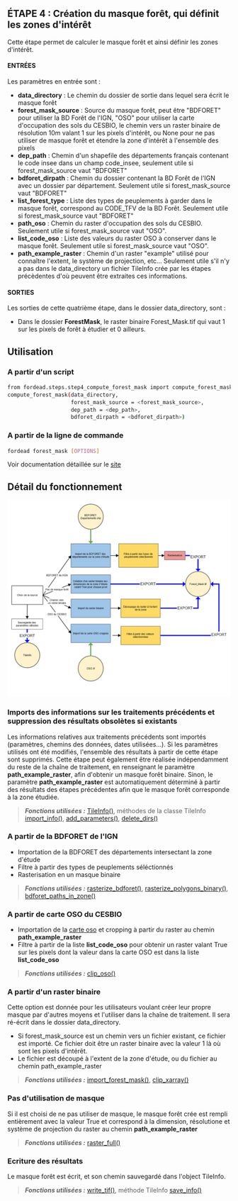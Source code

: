 ## ÉTAPE 4 : Création du masque forêt, qui définit les zones d'intérêt
Cette étape permet de calculer le masque forêt et ainsi définir les zones d'intérêt.

#### ENTRÉES
Les paramètres en entrée sont :
- **data_directory** : Le chemin du dossier de sortie dans lequel sera écrit le masque forêt
- **forest_mask_source** : Source du masque forêt, peut être "BDFORET" pour utiliser la BD Forêt de l'IGN,  "OSO" pour utiliser la carte d'occupation des sols du CESBIO, le chemin vers un raster binaire de résolution 10m valant 1 sur les pixels d'intérêt, ou None pour ne pas utiliser de masque forêt et étendre la zone d'intérêt à l'ensemble des pixels
- **dep_path** : Chemin d'un shapefile des départements français contenant le code insee dans un champ code_insee, seulement utile si forest_mask_source vaut "BDFORET"
- **bdforet_dirpath** : Chemin du dossier contenant la BD Forêt de l'IGN avec un dossier par département. Seulement utile si forest_mask_source vaut "BDFORET"
- **list_forest_type** : Liste des types de peuplements à garder dans le masque forêt, correspond au CODE_TFV de la BD Forêt. Seulement utile si forest_mask_source vaut "BDFORET"
- **path_oso** : Chemin du raster d'occupation des sols du CESBIO. Seulement utile si forest_mask_source vaut "OSO".
- **list_code_oso** : Liste des valeurs du raster OSO à conserver dans le masque forêt. Seulement utile si forest_mask_source vaut "OSO".
- **path_example_raster** : Chemin d'un raster "example" utilisé pour connaître l'extent, le système de projection, etc... Seulement utile s'il n'y a pas dans le data_directory un fichier TileInfo crée par les étapes précèdentes d'où peuvent être extraites ces informations.

#### SORTIES
Les sorties de cette quatrième étape, dans le dossier data_directory, sont :
- Dans le dossier **ForestMask**, le raster binaire Forest_Mask.tif qui vaut 1 sur les pixels de forêt à étudier et 0 ailleurs.

## Utilisation
### A partir d'un script

```bash
from fordead.steps.step4_compute_forest_mask import compute_forest_mask
compute_forest_mask(data_directory, 
                    forest_mask_source = <forest_mask_source>, 
                    dep_path = <dep_path>,
                    bdforet_dirpath = <bdforet_dirpath>)
```


### A partir de la ligne de commande

```bash
fordead forest_mask [OPTIONS]
```

Voir documentation détaillée sur le [site](https://fordead.gitlab.io/fordead_package/docs/cli/#fordead-forest_mask)

## Détail du fonctionnement

![Diagramme_step4](Diagrams/Diagramme_step4.png "Diagramme_step4")

### Imports des informations sur les traitements précédents et suppression des résultats obsolètes si existants
Les informations relatives aux traitements précédents sont importés (paramètres, chemins des données, dates utilisées...). Si les paramètres utilisés ont été modifiés, l'ensemble des résultats à partir de cette étape sont supprimés. Cette étape peut également être réalisée indépendamment du reste de la chaîne de traitement, en renseignant le paramètre **path_example_raster**, afin d'obtenir un masque forêt binaire. Sinon, le paramètre **path_example_raster** est automatiquement déterminé à partir des résultats des étapes précédentes afin que le masque forêt corresponde à la zone étudiée.
> **_Fonctions utilisées :_** [TileInfo()](https://fordead.gitlab.io/fordead_package/reference/fordead/ImportData/#tileinfo), méthodes de la classe TileInfo [import_info()](https://fordead.gitlab.io/fordead_package/reference/fordead/ImportData/#import_info), [add_parameters()](https://fordead.gitlab.io/fordead_package/reference/fordead/ImportData/#add_parameters), [delete_dirs()](https://fordead.gitlab.io/fordead_package/reference/fordead/ImportData/#delete_dirs)

### A partir de la BDFORET de l'IGN
- Importation de la BDFORET des départements intersectant la zone d'étude
- Filtre à partir des types de peuplements séléctionnés
- Rasterisation en un masque binaire
 > **_Fonctions utilisées :_** [rasterize_bdforet()](https://fordead.gitlab.io/fordead_package/reference/fordead/masking_vi/#rasterize_bdforet), [rasterize_polygons_binary()](https://fordead.gitlab.io/fordead_package/reference/fordead/masking_vi/#rasterize_polygons_binary), [bdforet_paths_in_zone()](https://fordead.gitlab.io/fordead_package/reference/fordead/masking_vi/#bdforet_paths_in_zone)

### A partir de carte OSO du CESBIO
 - Importation de la [carte oso](http://osr-cesbio.ups-tlse.fr/~oso/) et cropping à partir du raster au chemin **path_example_raster**
 - Filtre à partir de la liste **list_code_oso** pour obtenir un raster valant True sur les pixels dont la valeur dans la carte OSO est dans la liste **list_code_oso**
 > **_Fonctions utilisées :_** [clip_oso()](https://fordead.gitlab.io/fordead_package/reference/fordead/masking_vi/#clip_oso)

### A partir d'un raster binaire
Cette option est donnée pour les utilisateurs voulant créer leur propre masque par d'autres moyens et l'utiliser dans la chaîne de traitement. Il sera ré-écrit dans le dossier data_directory.
 - Si forest_mask_source est un chemin vers un fichier existant, ce fichier est importé. Ce fichier doit être un raster binaire avec la valeur 1 là où sont les pixels d'intérêt.
 - Le fichier est découpé à l'extent de la zone d'étude, ou du fichier au chemin path_example_raster
 > **_Fonctions utilisées :_** [import_forest_mask()](https://fordead.gitlab.io/fordead_package/reference/fordead/ImportData/#import_forest_mask), [clip_xarray()](https://fordead.gitlab.io/fordead_package/reference/fordead/ImportData/#clip_xarray)

### Pas d'utilisation de masque
 Si il est choisi de ne pas utiliser de masque, le masque forêt crée est rempli entièrement avec la valeur True et correspond à la dimension, résolutione et système de projection du raster au chemin **path_example_raster**
 > **_Fonctions utilisées :_** [raster_full()](https://fordead.gitlab.io/fordead_package/reference/fordead/masking_vi/#raster_full)

### Ecriture des résultats
Le masque forêt est écrit, et son chemin sauvegardé dans l'object TileInfo.
 > **_Fonctions utilisées :_** [write_tif()](https://fordead.gitlab.io/fordead_package/reference/fordead/writing_data/#write_tif), méthode TileInfo [save_info()](https://fordead.gitlab.io/fordead_package/reference/fordead/ImportData/#save_info)


